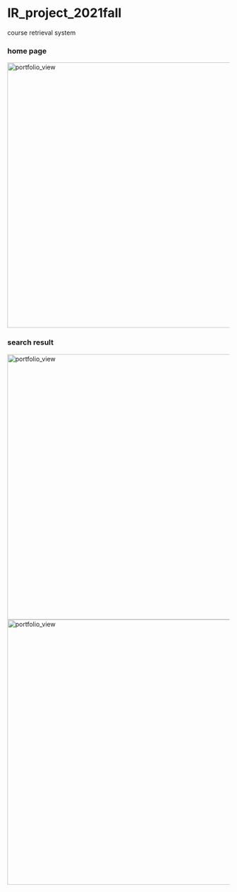 # IR_project_2021fall
course retrieval system

### home page 
<img width="600" alt="portfolio_view" src="https://user-images.githubusercontent.com/39432361/147499889-8cf99346-3586-495a-84bb-b185df83ef6c.png">

### search result
<img width="600" alt="portfolio_view" src="https://user-images.githubusercontent.com/39432361/147500309-c35dd154-c1ff-43a3-abb5-1f2516268eff.png">
<img width="600" alt="portfolio_view" src="https://user-images.githubusercontent.com/39432361/147500375-4a5b317a-5872-4200-a292-a5aa2d6cdd40.png">

